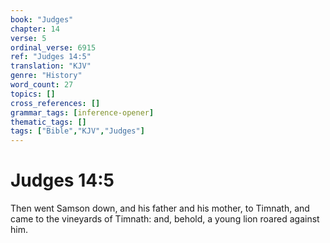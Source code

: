 ```yaml
---
book: "Judges"
chapter: 14
verse: 5
ordinal_verse: 6915
ref: "Judges 14:5"
translation: "KJV"
genre: "History"
word_count: 27
topics: []
cross_references: []
grammar_tags: [inference-opener]
thematic_tags: []
tags: ["Bible","KJV","Judges"]
---
```


# Judges 14:5

Then went Samson down, and his father and his mother, to Timnath, and came to the vineyards of Timnath: and, behold, a young lion roared against him.
